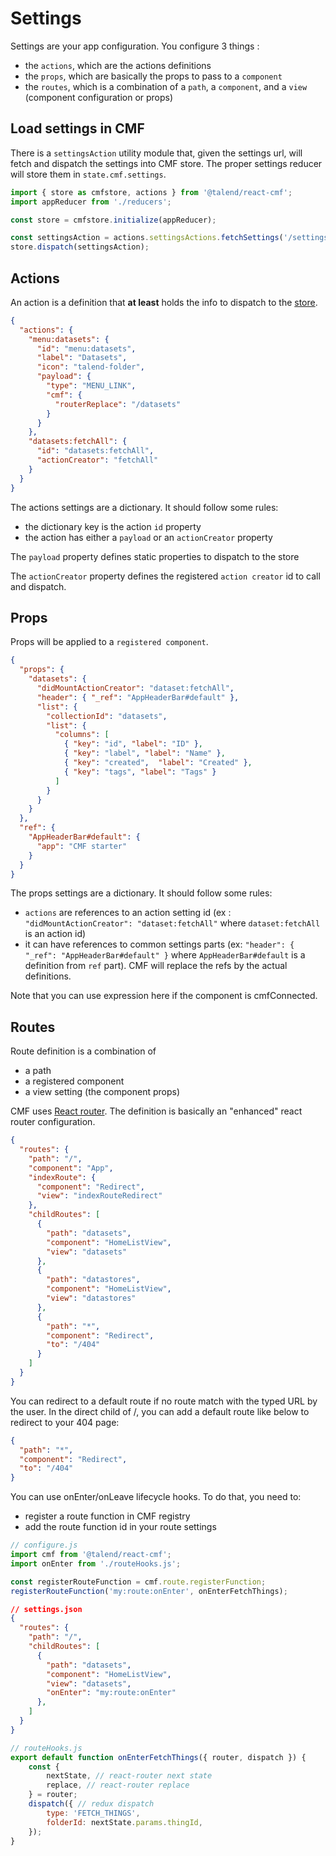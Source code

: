 
Settings
==

Settings are your app configuration.
You configure 3 things :
* the `actions`, which are the actions definitions
* the `props`, which are basically the props to pass to a `component`
* the `routes`, which is a combination of a `path`, a `component`, and a `view` (component configuration or props)

## Load settings in CMF

There is a `settingsAction` utility module that, given the settings url, will fetch and dispatch the settings into CMF store.
The proper settings reducer will store them in `state.cmf.settings`.

```javascript
import { store as cmfstore, actions } from '@talend/react-cmf';
import appReducer from './reducers';

const store = cmfstore.initialize(appReducer);

const settingsAction = actions.settingsActions.fetchSettings('/settings.json');
store.dispatch(settingsAction);

```

## Actions

An action is a definition that **at least** holds the info to dispatch to the [store](store.md).

```json
{
  "actions": {
    "menu:datasets": {
      "id": "menu:datasets",
      "label": "Datasets",
      "icon": "talend-folder",
      "payload": {
        "type": "MENU_LINK",
        "cmf": {
          "routerReplace": "/datasets"
        }
      }
    },
    "datasets:fetchAll": {
      "id": "datasets:fetchAll",
      "actionCreator": "fetchAll"
    }
  }
}
```

The actions settings are a dictionary.
It should follow some rules:
* the dictionary key is the action `id` property
* the action has either a `payload` or an `actionCreator` property

The `payload` property defines static properties to dispatch to the store

The `actionCreator` property defines the registered `action creator` id to call and dispatch.

## Props

Props will be applied to a `registered component`.

```json
{
  "props": {
    "datasets": {
      "didMountActionCreator": "dataset:fetchAll",
      "header": { "_ref": "AppHeaderBar#default" },
      "list": {
        "collectionId": "datasets",
        "list": {
          "columns": [
            { "key": "id", "label": "ID" },
            { "key": "label", "label": "Name" },
            { "key": "created",  "label": "Created" },
            { "key": "tags", "label": "Tags" }
          ]
        }
      }
    }
  },
  "ref": {
    "AppHeaderBar#default": {
      "app": "CMF starter"
    }
  }
}
```

The props settings are a dictionary.
It should follow some rules:
* `actions` are references to an action setting id (ex : `"didMountActionCreator": "dataset:fetchAll"` where `dataset:fetchAll` is an action id)
* it can have references to common settings parts (ex: `"header": { "_ref": "AppHeaderBar#default" }` where `AppHeaderBar#default` is a definition from `ref` part). CMF will replace the refs by the actual definitions.

Note that you can use expression here if the component is cmfConnected.

## Routes

Route definition is a combination of
* a path
* a registered component
* a view setting (the component props)

CMF uses [React router](https://github.com/ReactTraining/react-router). The definition is basically an "enhanced" react router configuration.

```json
{
  "routes": {
    "path": "/",
    "component": "App",
    "indexRoute": {
      "component": "Redirect",
      "view": "indexRouteRedirect"
    },
    "childRoutes": [
      {
        "path": "datasets",
        "component": "HomeListView",
        "view": "datasets"
      },
      {
        "path": "datastores",
        "component": "HomeListView",
        "view": "datastores"
      },
      {
        "path": "*",
        "component": "Redirect",
        "to": "/404"
      }
    ]
  }
}
```

You can redirect to a default route if no route match with the typed URL by the user. In the direct child of /, you can add a default route like below to redirect to your 404 page:

```json
{
  "path": "*",
  "component": "Redirect",
  "to": "/404"
}
```

You can use onEnter/onLeave lifecycle hooks. To do that, you need to:
* register a route function in CMF registry
* add the route function id in your route settings

```javascript
// configure.js
import cmf from '@talend/react-cmf';
import onEnter from './routeHooks.js';

const registerRouteFunction = cmf.route.registerFunction;
registerRouteFunction('my:route:onEnter', onEnterFetchThings);
```

```json
// settings.json
{
  "routes": {
    "path": "/",
    "childRoutes": [
      {
        "path": "datasets",
        "component": "HomeListView",
        "view": "datasets",
        "onEnter": "my:route:onEnter"
      },
    ]
  }
}
```

```javascript
// routeHooks.js
export default function onEnterFetchThings({ router, dispatch }) {
	const {
		nextState, // react-router next state
		replace, // react-router replace
	} = router;
	dispatch({ // redux dispatch
		type: 'FETCH_THINGS',
		folderId: nextState.params.thingId,
	});
}
```
